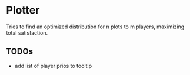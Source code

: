 # Plotter

Tries to find an optimized distribution for n plots to m players, maximizing total satisfaction.

## TODOs

* add list of player prios to tooltip
